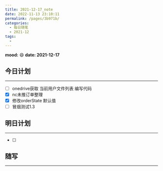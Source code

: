 ```yaml
---
title: 2021-12-17_note
date: 2022-11-13 23:10:11
permalink: /pages/3b971b/
categories:
  - 每日随笔
  - 2021-12
tags:
  - 
---
```

**mood:** :smile:  									**date: 2021-12-17**  
## 今日计划  
------
- [ ]  onedrive获取 当前用户文件列表 编写代码
- [x]  nc未推订单整理
- [x]  修改orderState 默认值
- [ ]  冒烟测试1.3
## 明日计划  
------
- [ ]  
## 随写 
------
